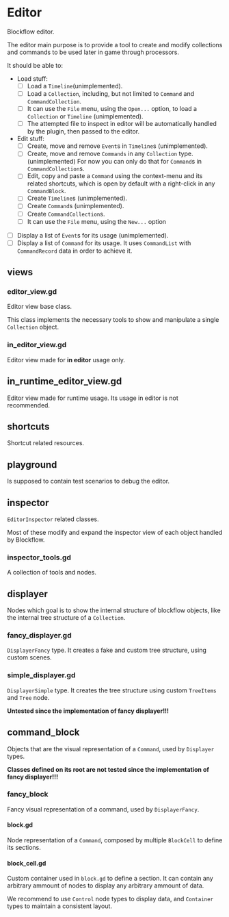 # Editor
Blockflow editor.

The editor main purpose is to provide a tool to create and modify collections and commands to be used later in game through processors.

It should be able to:
- Load stuff:
    - [ ] Load a `Timeline`(unimplemented).
    - [ ] Load a `Collection`, including, but not limited to `Command` and `CommandCollection`. 
    - [ ] It can use the `File` menu, using the `Open...` option, to load a `Collection` or `Timeline` (unimplemented).
    - [ ] The attempted file to inspect in editor will be automatically handled by the plugin, then passed to the editor.
- Edit stuff:
    - [ ] Create, move and remove `Event`s in `Timeline`s (unimplemented).
    - [ ] Create, move and remove `Commands` in any `Collection` type. (unimplemented) For now you can only do that for `Command`s in `CommandCollection`s.
    - [ ] Edit, copy and paste a `Command` using the context-menu and its related shortcuts, which is open by default with a right-click in any `CommandBlock`.
    - [ ] Create `Timeline`s (unimplemented).
    - [ ] Create `Command`s (unimplemented).
    - [ ] Create `CommandCollection`s. 
    - [ ] It can use the `File` menu, using the `New...` option
- [ ] Display a list of `Event`s for its usage (unimplemented).
- [ ] Display a list of `Command` for its usage. It uses `CommandList` with `CommandRecord` data in order to achieve it.

## views
### editor_view.gd
Editor view base class. 

This class implements the necessary tools to show and manipulate a single `Collection` object.

### in_editor_view.gd
Editor view made for **in editor** usage only.

## in_runtime_editor_view.gd
Editor view made for runtime usage. Its usage in editor is not recommended.

## shortcuts
Shortcut related resources.

## playground
Is supposed to contain test scenarios to debug the editor.

## inspector
`EditorInspector` related classes.

Most of these modify and expand the inspector view of each object handled by Blockflow.

### inspector_tools.gd
A collection of tools and nodes.

## displayer
Nodes which goal is to show the internal structure of blockflow objects, like the internal tree structure of a `Collection`.

### fancy_displayer.gd
`DisplayerFancy` type. It creates a fake and custom tree structure, using custom scenes.

### simple_displayer.gd
`DisplayerSimple` type. It creates the tree structure using custom `TreeItems` and `Tree` node. 

**Untested since the implementation of fancy displayer!!!**

## command_block
Objects that are the visual representation of a `Command`, used by `Displayer` types.

**Classes defined on its root are not tested since the implementation of fancy displayer!!!**

### fancy_block
Fancy visual representation of a command, used by `DisplayerFancy`.

#### block.gd
Node representation of a `Command`, composed by multiple `BlockCell` to define its sections.

#### block_cell.gd
Custom container used in `block.gd` to define a section. It can contain any arbitrary ammount of nodes to display any arbitrary ammount of data. 

We recommend to use `Control` node types to display data, and `Container` types to maintain a consistent layout.